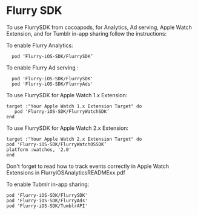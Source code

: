 Flurry SDK
==========


To use FlurrySDK from cocoapods, for Analytics, Ad serving,  Apple Watch Extension, and for Tumblr in-app sharing follow the instructions:


To enable Flurry Analytics:

```
  pod ‘Flurry-iOS-SDK/FlurrySDK’
```


To enable Flurry Ad serving  : 

```
  pod 'Flurry-iOS-SDK/FlurrySDK'
  pod 'Flurry-iOS-SDK/FlurryAds'
```


To use FlurrySDK for Apple Watch 1.x Extension:    
```
target :"Your Apple Watch 1.x Extension Target" do 
   pod 'Flurry-iOS-SDK/FlurryWatchSDK’
end   
```


To use FlurrySDK for Apple Watch 2.x Extension:    
```
target :"Your Apple Watch 2.x Extension Target" do 
pod 'Flurry-iOS-SDK/FlurryWatchOSSDK’
platform :watchos, '2.0'
end   
```


Don't forget to read how to track events correctly in Apple Watch Extensions  in FlurryiOSAnalyticsREADMExx.pdf  


To enable Tubmlr in-app sharing: 
```
pod 'Flurry-iOS-SDK/FlurrySDK'
pod 'Flurry-iOS-SDK/FlurryAds'
pod 'Flurry-iOS-SDK/TumblrAPI'
```